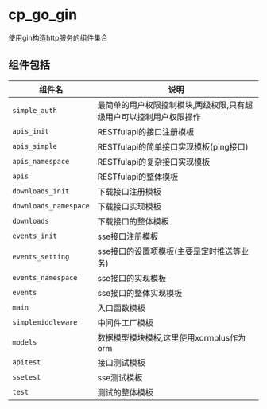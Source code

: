 # cp_go_gin

使用gin构造http服务的组件集合

## 组件包括

| 组件名                | 说明                                                               |
| --------------------- | ------------------------------------------------------------------ |
| `simple_auth`         | 最简单的用户权限控制模块,两级权限,只有超级用户可以控制用户权限操作 |
| `apis_init`           | RESTfulapi的接口注册模板                                           |
| `apis_simple`         | RESTfulapi的简单接口实现模板(ping接口)                             |
| `apis_namespace`      | RESTfulapi的复杂接口实现模板                                       |
| `apis`                | RESTfulapi的整体模板                                               |
| `downloads_init`      | 下载接口注册模板                                                   |
| `downloads_namespace` | 下载接口实现模板                                                   |
| `downloads`           | 下载接口的整体模板                                                 |
| `events_init`         | sse接口注册模板                                                    |
| `events_setting`      | sse接口的设置项模板(主要是定时推送等业务)                          |
| `events_namespace`    | sse接口的实现模板                                                  |
| `events`              | sse接口的整体实现模板                                              |
| `main`                | 入口函数模板                                                       |
| `simplemiddleware`    | 中间件工厂模板                                                     |
| `models`              | 数据模型模块模板,这里使用xormplus作为orm                           |
| `apitest`             | 接口测试模板                                                       |
| `ssetest`             | sse测试模板                                                        |
| `test`                | 测试的整体模板                                                     |
